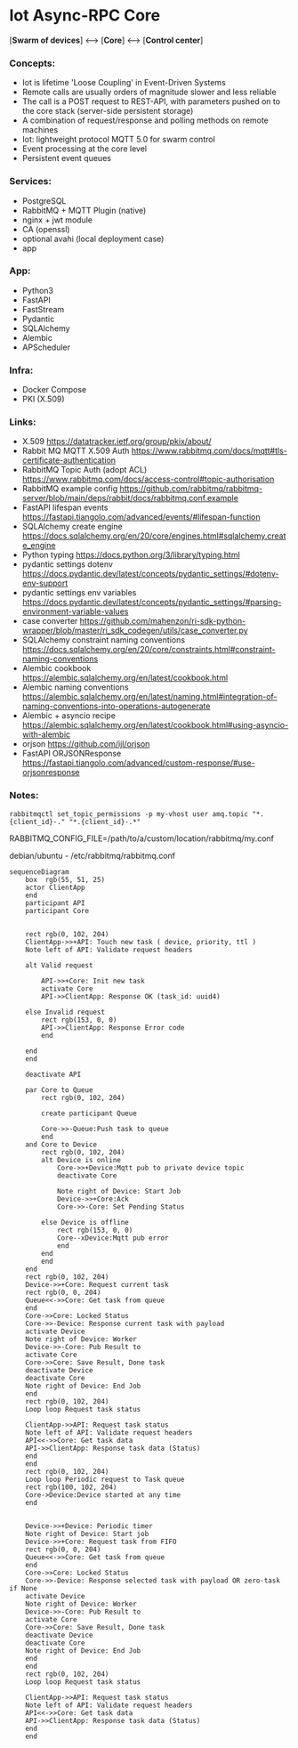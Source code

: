 # Iot Async-RPC Core

[**Swarm of devices**] <--> [**Core**] <--> [**Control center**]

### Concepts:

- Iot is lifetime 'Loose Coupling' in Event-Driven Systems
- Remote calls are usually orders of magnitude slower and less reliable
- The call is a POST request to REST-API, with parameters pushed on to the core stack (server-side persistent storage)
- A combination of request/response and polling methods on remote machines
- Iot: lightweight protocol MQTT 5.0 for swarm control
- Event processing at the core level
- Persistent event queues

### Services:

- PostgreSQL
- RabbitMQ + MQTT Plugin (native)
- nginx + jwt module
- CA (openssl)
- optional avahi (local deployment case)
- app

### App:

- Python3
- FastAPI
- FastStream
- Pydantic
- SQLAlchemy
- Alembic
- APScheduler

### Infra:

- Docker Compose
- PKI (X.509)

### Links:

- X.509 https://datatracker.ietf.org/group/pkix/about/
- Rabbit MQ MQTT X.509 Auth https://www.rabbitmq.com/docs/mqtt#tls-certificate-authentication
- RabbitMQ Topic Auth (adopt ACL) https://www.rabbitmq.com/docs/access-control#topic-authorisation
- RabbitMQ example config https://github.com/rabbitmq/rabbitmq-server/blob/main/deps/rabbit/docs/rabbitmq.conf.example
- FastAPI lifespan events https://fastapi.tiangolo.com/advanced/events/#lifespan-function
- SQLAlchemy create engine https://docs.sqlalchemy.org/en/20/core/engines.html#sqlalchemy.create_engine
- Python typing https://docs.python.org/3/library/typing.html
- pydantic settings dotenv https://docs.pydantic.dev/latest/concepts/pydantic_settings/#dotenv-env-support
- pydantic settings env variables https://docs.pydantic.dev/latest/concepts/pydantic_settings/#parsing-environment-variable-values
- case converter https://github.com/mahenzon/ri-sdk-python-wrapper/blob/master/ri_sdk_codegen/utils/case_converter.py
- SQLAlchemy constraint naming conventions https://docs.sqlalchemy.org/en/20/core/constraints.html#constraint-naming-conventions
- Alembic cookbook https://alembic.sqlalchemy.org/en/latest/cookbook.html
- Alembic naming conventions https://alembic.sqlalchemy.org/en/latest/naming.html#integration-of-naming-conventions-into-operations-autogenerate
- Alembic + asyncio recipe https://alembic.sqlalchemy.org/en/latest/cookbook.html#using-asyncio-with-alembic
- orjson https://github.com/ijl/orjson
- FastAPI ORJSONResponse https://fastapi.tiangolo.com/advanced/custom-response/#use-orjsonresponse

### Notes:

````
rabbitmqctl set_topic_permissions -p my-vhost user amq.topic "*.{client_id}-." "*.{client_id}-.*"
````
RABBITMQ_CONFIG_FILE=/path/to/a/custom/location/rabbitmq/my.conf

debian/ubuntu - /etc/rabbitmq/rabbitmq.conf


```mermaid
sequenceDiagram
    box  rgb(55, 51, 25)
    actor ClientApp
    end
    participant API  
    participant Core


    rect rgb(0, 102, 204)
    ClientApp->>+API: Touch new task ( device, priority, ttl )
    Note left of API: Validate request headers
    
    alt Valid request
        
        API->>+Core: Init new task
        activate Core
        API->>ClientApp: Response OK (task_id: uuid4)
       
    else Invalid request
        rect rgb(153, 0, 0)
        API->>ClientApp: Response Error code
        end

    end
    end 

    deactivate API
    
    par Core to Queue       
        rect rgb(0, 102, 204)
        
        create participant Queue
        
        Core->>-Queue:Push task to queue
        end
    and Core to Device
        rect rgb(0, 102, 204)
        alt Device is online
            Core->>+Device:Mqtt pub to private device topic
            deactivate Core
       
            Note right of Device: Start Job
            Device->>+Core:Ack
            Core->>-Core: Set Pending Status
        
        else Device is offline
            rect rgb(153, 0, 0)
            Core--xDevice:Mqtt pub error
            end
        end
        end        
    end
    rect rgb(0, 102, 204)
    Device->>+Core: Request current task
    rect rgb(0, 0, 204)
    Queue<<->>Core: Get task from queue
    end
    Core->>Core: Locked Status
    Core->>-Device: Response current task with payload
    activate Device
    Note right of Device: Worker
    Device->>-Core: Pub Result to 
    activate Core
    Core->>Core: Save Result, Done task    
    deactivate Device
    deactivate Core
    Note right of Device: End Job
    end
    rect rgb(0, 102, 204)
    Loop loop Request task status
   
    ClientApp->>API: Request task status
    Note left of API: Validate request headers
    API<<->>Core: Get task data
    API->>ClientApp: Response task data (Status)
    end
    end
    rect rgb(0, 102, 204)
    Loop loop Periodic request to Task queue
    rect rgb(100, 102, 204)
    Core->Device:Device started at any time
    end
    
    
    Device->>+Device: Periodic timer
    Note right of Device: Start job
    Device->>+Core: Request task from FIFO
    rect rgb(0, 0, 204)
    Queue<<->>Core: Get task from queue
    end
    Core->>Core: Locked Status
    Core->>-Device: Response selected task with payload OR zero-task if None
    activate Device
    Note right of Device: Worker
    Device->>-Core: Pub Result to 
    activate Core
    Core->>Core: Save Result, Done task    
    deactivate Device
    deactivate Core
    Note right of Device: End Job
    end
    end
    rect rgb(0, 102, 204)
    Loop loop Request task status
   
    ClientApp->>API: Request task status
    Note left of API: Validate request headers
    API<<->>Core: Get task data
    API->>ClientApp: Response task data (Status)
    end
    end
    
```
